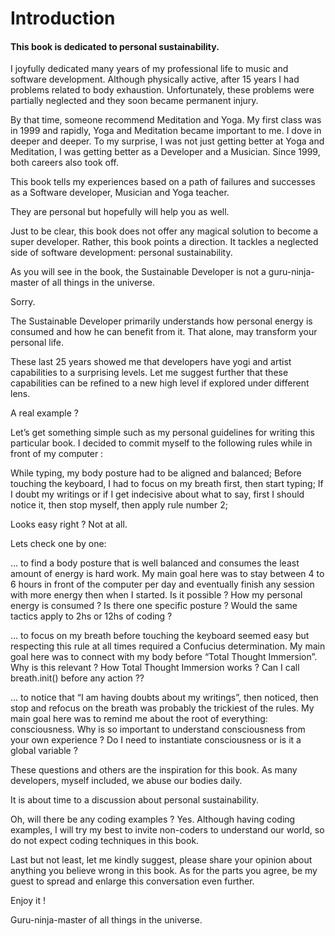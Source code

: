 # Introduction

#### This book is dedicated to personal sustainability.  

I joyfully dedicated many years of my professional life to music and software development. Although physically active, after 15 years I had problems related to body exhaustion.  Unfortunately, these problems were partially neglected and they soon became permanent injury.  

By that time, someone recommend Meditation and Yoga. My first class was in 1999 and rapidly, Yoga and Meditation became important to me. I dove in deeper and deeper. To my surprise, I was not just getting better at Yoga and Meditation,  I was getting better as a Developer and a Musician. Since 1999, both careers also took off.  

This book tells my experiences based on a path of failures and successes as a Software developer, Musician and Yoga teacher.   

They are personal but hopefully will help you as well. 

Just to be clear, this book does not offer any magical solution to become a super developer. Rather, this book points a direction. It tackles a neglected side of software development: personal sustainability. 

As you will see in the book, the Sustainable Developer is not a guru-ninja-master of all things in the universe. 

Sorry. 
 
The Sustainable Developer primarily understands how personal energy is consumed and how he can benefit from it. That alone, may transform your personal life.    

These last 25 years showed me that developers have yogi and artist capabilities to a surprising levels. Let me suggest further that these capabilities can be refined to a new high level if explored under different lens. 

A real example ? 

Let’s get something simple such as my personal guidelines for writing this particular book. I decided to commit myself to the following rules while in front of my computer :

While typing, my body posture had to be aligned and balanced; 
Before touching the keyboard, I had to focus on my breath first, then start typing;
If I doubt my writings or if I get indecisive about what to say, first I should notice it, then stop myself, then apply rule number 2;

Looks easy right ? Not at all. 

Lets check one by one:

… to find a body posture that is well balanced and consumes the least amount of energy is hard work. My main goal here was to stay between 4 to 6 hours in front of the computer per day and eventually finish any session with more energy then when I started. Is it possible ? How my personal energy is consumed ? Is there one specific posture ? Would the same tactics apply to 2hs or 12hs of coding ? 

... to focus on my breath before touching the keyboard seemed easy but respecting this rule at all times required a Confucius determination. My main goal here was to connect with my body before “Total Thought Immersion”. Why is this relevant ? How Total Thought Immersion works ? Can I call breath.init() before any action ??

… to notice that “I am having doubts about my writings”, then noticed, then stop and refocus on the breath was probably the trickiest of the rules. My main goal here was to remind me about the root of everything: consciousness.  Why is so important to understand consciousness from your own experience ?  Do I need to instantiate consciousness or is it a global variable ?

These questions and others are the inspiration for this book. As many developers, myself included, we abuse our bodies daily. 

It is about time to a discussion about personal sustainability. 

Oh, will there be any coding examples ? Yes.  Although having coding examples, I will try my best to invite non-coders to understand our world, so do not expect coding techniques in this book.

Last but not least, let me kindly suggest,  please share your opinion about anything you believe wrong in this book.  As for the parts you agree, be my guest to spread and enlarge this conversation even further. 

Enjoy it !

Guru-ninja-master of all things in the universe.
### 

 